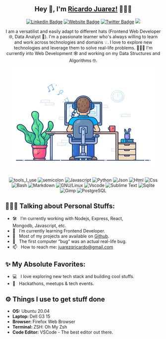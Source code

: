 <div align="center" width="50">

## Hey 👋, I'm [Ricardo Juarez!](https://github.com/rjuarezq/) 🙋🏽‍♂️

[![Linkedin Badge](https://img.shields.io/badge/-LinkedIn-0e76a8?style=flat-square&logo=Linkedin&logoColor=white)](https://www.linkedin.com/in/ricardojuarezq/)
[![Website Badge](https://img.shields.io/badge/Website-3b5998?style=flat-square&logo=google-chrome&logoColor=white)](https://rjuarezq.github.io/)
[![Twitter Badge](https://img.shields.io/badge/-Twitter-00acee?style=flat-square&logo=Twitter&logoColor=white)](https://twitter.com/ricardojdev)
![](https://visitor-badge.glitch.me/badge?page_id=rjuarezq.rjuarezq&style=flat-square&color=0088cc)
<!--[![Instagram Badge](https://img.shields.io/badge/-Instagram-e4405f?style=flat-square&logo=Instagram&logoColor=white)](https://instagram.com/<nickname>/)
[![Telegram Badge](https://img.shields.io/badge/-Telegram-0088cc?style=flat-square&logo=Telegram&logoColor=white)](https://t.me/<nick_name>)-->


 I am a versatilist and easily adapt to different hats (Frontend Web Developer 🌐, Data Analyst 🧮). I'm a passionate learner who's always willing to learn and work across technologies and domains 💡. I love to explore new technologies and leverage them to solve real-life problems. 👨🏻‍💻 I'm currently into Web Development 🕸️ and working on my Data Structures and Algorithms 🤓.


<img alt="GIF" src="./assets/dev-working_rounded.gif" width="480" height="320" />


<br>
<br>

![tools_I_use](https://img.shields.io/badge/-%F0%9F%9A%80%20Tools%20I%20use-orange)
![semicolon](https://img.shields.io/badge/-%3A-orange)
![Javascript](https://img.shields.io/badge/JavaScript-323330?style=flat&logo=javascript&logoColor=F7DF1E)
![Python](https://img.shields.io/badge/Python-FFD43B?style=flat&logo=python&logoColor=darkgreen)
![Json](https://img.shields.io/badge/json-5E5C5C?style=flat&logo=json&logoColor=white)
![Html](https://img.shields.io/badge/HTML5-E34F26?style=flat&logo=html5&logoColor=white)
![Css](https://img.shields.io/badge/CSS3-1572B6?style=flat&logo=css3&logoColor=white)
![Bash](https://img.shields.io/badge/GNU%20Bash-4EAA25?style=flat&logo=GNU%20Bash&logoColor=white)
![Markdown](https://img.shields.io/badge/Markdown-000000?style=flat&logo=markdown&logoColor=white)
![GNU/Linux](https://img.shields.io/badge/Linux-FCC624?style=flat&logo=linux&logoColor=black)
![Vscode](https://img.shields.io/badge/Visual_Studio_Code-0078D4?style=flat&logo=visual%20studio%20code&logoColor=white)
![Sublime Text](https://img.shields.io/badge/sublime_text-%23575757.svg?&style=flat&logo=sublime-text&logoColor=important)
![Sqlite](https://img.shields.io/badge/SQLite-07405E?style=flat&logo=sqlite&logoColor=white)
![Gimp](https://img.shields.io/badge/gimp-5C5543?style=flat&logo=gimp&logoColor=white)
![PostgreSQL](https://img.shields.io/badge/postgresql-323330?style=flat&logo=postgresql&logoColor=E0FFFF)
</div>

<div>
<div style="marging-left:50px">

</div>
<div>

## 👨🏻‍💻 Talking about Personal Stuffs:

- 🛠 &nbsp; I’m currently working with Nodejs, Express, React, <br /> Mongodb, Javascript, etc.
- 🚀 &nbsp; I’m currently learning Frontend Developer.
- 💎 &nbsp; Most of my projects are available on [Github](https://github.com/rjuarezq).
- 👾 &nbsp; The first computer “bug” was an actual real-life bug.
- 📫 &nbsp; How to reach me: juarezqricardo@gmail.com
<!--- 📝 &nbsp; Checkout my [Resume](under construction).-->

## ✨ My Absolute Favorites:

- 💻 &nbsp; I love exploring new tech stack and building cool stuffs.
- 🍕 &nbsp; Hackathons, meetups & tech events.


## ⚙️ Things I use to get stuff done
<div>
  	<ul>
  	    <li><b>OS:</b> Ubuntu 20.04</li>
	    <li><b>Laptop: </b> Dell G3 15</li>
  	    <li><b>Browser: </b> Firefox Web Browser</li>
	    <li><b>Terminal: </b> ZSH: Oh My Zsh</li>
	    <li><b>Code Editor:</b> VSCode - The best editor out there.</li>
	</ul>	
<div>
</div>
</div>